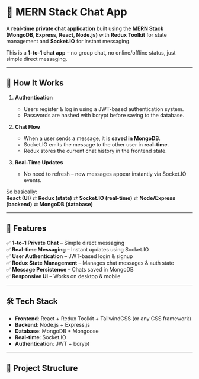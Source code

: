 # 💬 MERN Stack Chat App  

A **real-time private chat application** built using the **MERN Stack (MongoDB, Express, React, Node.js)** with **Redux Toolkit** for state management and **Socket.IO** for instant messaging.  

This is a **1-to-1 chat app** – no group chat, no online/offline status, just simple direct messaging.  

---

## 📖 How It Works  

1. **Authentication**  
   - Users register & log in using a JWT-based authentication system.  
   - Passwords are hashed with bcrypt before saving to the database.  

2. **Chat Flow**  
   - When a user sends a message, it is **saved in MongoDB**.  
   - Socket.IO emits the message to the other user in **real-time**.  
   - Redux stores the current chat history in the frontend state.  

3. **Real-Time Updates**  
   - No need to refresh – new messages appear instantly via Socket.IO events.  

So basically:  
**React (UI)** ⇄ **Redux (state)** ⇄ **Socket.IO (real-time)** ⇄ **Node/Express (backend)** ⇄ **MongoDB (database)**  

---

## 🚀 Features  

✅ **1-to-1 Private Chat** – Simple direct messaging  
✅ **Real-time Messaging** – Instant updates using Socket.IO  
✅ **User Authentication** – JWT-based login & signup  
✅ **Redux State Management** – Manages chat messages & auth state  
✅ **Message Persistence** – Chats saved in MongoDB  
✅ **Responsive UI** – Works on desktop & mobile  

---

## 🛠️ Tech Stack  

- **Frontend**: React + Redux Toolkit + TailwindCSS (or any CSS framework)  
- **Backend**: Node.js + Express.js  
- **Database**: MongoDB + Mongoose  
- **Real-time**: Socket.IO  
- **Authentication**: JWT + bcrypt  

---

## 📂 Project Structure  

